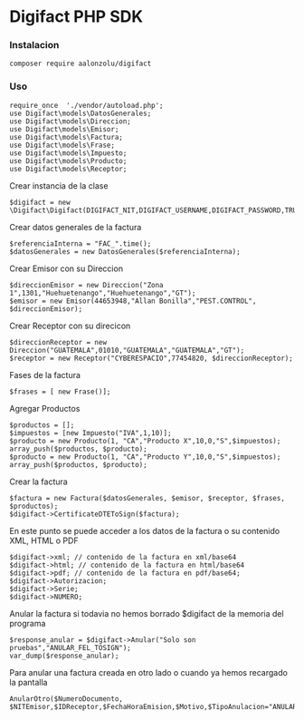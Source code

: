 # Digifact PHP SDK

### Instalacion
`composer require aalonzolu/digifact`

### Uso
```
require_once  './vendor/autoload.php';
use Digifact\models\DatosGenerales;
use Digifact\models\Direccion;
use Digifact\models\Emisor;
use Digifact\models\Factura;
use Digifact\models\Frase;
use Digifact\models\Impuesto;
use Digifact\models\Producto;
use Digifact\models\Receptor;
```

Crear instancia de la clase
```
$digifact = new \Digifact\Digifact(DIGIFACT_NIT,DIGIFACT_USERNAME,DIGIFACT_PASSWORD,TRUE);
```

Crear datos generales de la factura
```
$referenciaInterna = "FAC_".time();
$datosGenerales = new DatosGenerales($referenciaInterna);
```

Crear Emisor con su Direccion
```
$direccionEmisor = new Direccion("Zona 1",1301,"Huehuetenango","Huehuetenango","GT");
$emisor = new Emisor(44653948,"Allan Bonilla","PEST.CONTROL", $direccionEmisor);
```

Crear Receptor con su direcicon
```
$direccionReceptor = new Direccion("GUATEMALA",01010,"GUATEMALA","GUATEMALA","GT");
$receptor = new Receptor("CYBERESPACIO",77454820, $direccionReceptor);
```

Fases de la factura
```
$frases = [ new Frase()];
```
Agregar Productos
```
$productos = [];
$impuestos = [new Impuesto("IVA",1,10)];
$producto = new Producto(1, "CA","Producto X",10,0,"S",$impuestos);
array_push($productos, $producto);
$producto = new Producto(1, "CA","Producto Y",10,0,"S",$impuestos);
array_push($productos, $producto);
```
Crear la factura
```
$factura = new Factura($datosGenerales, $emisor, $receptor, $frases, $productos);
$digifact->CertificateDTEToSign($factura);
```
En este punto se puede acceder a los datos de la factura o su contenido XML, HTML o PDF
```
$digifact->xml; // contenido de la factura en xml/base64
$digifact->html; // contenido de la factura en html/base64
$digifact->pdf; // contenido de la factura en pdf/base64;
$digifact->Autorizacion; 
$digifact->Serie;
$digifact->NUMERO;
```
Anular la factura si todavia no hemos borrado $digifact de la memoria del programa
```
$response_anular = $digifact->Anular("Solo son pruebas","ANULAR_FEL_TOSIGN");
var_dump($response_anular);
```

Para anular una factura creada en otro lado o cuando ya hemos recargado la pantalla
```
AnularOtro($NumeroDocumento, $NITEmisor,$IDReceptor,$FechaHoraEmision,$Motivo,$TipoAnulacion="ANULAR_FEL")
```
